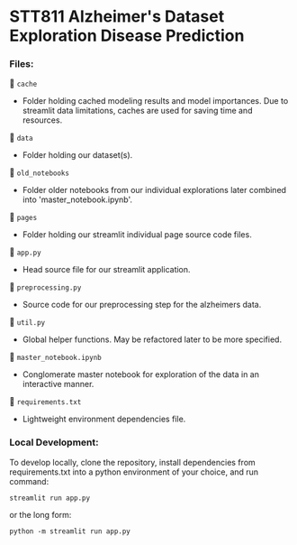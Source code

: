# STT811 Alzheimer's Dataset Exploration Disease Prediction

### Files:

📁 `cache`
- Folder holding cached modeling results and model importances. Due to streamlit data limitations, caches are used for saving time and resources.

📁 `data`
- Folder holding our dataset(s).

📁 `old_notebooks`
- Folder older notebooks from our individual explorations later combined into 'master_notebook.ipynb'.

📁 `pages`
- Folder holding our streamlit individual page source code files.

📄 `app.py`
- Head source file for our streamlit application.

📄 `preprocessing.py`
- Source code for our preprocessing step for the alzheimers data.

📄 `util.py`
- Global helper functions. May be refactored later to be more specified.

📓 `master_notebook.ipynb`
- Conglomerate master notebook for exploration of the data in an interactive manner.

📄 `requirements.txt`
- Lightweight environment dependencies file.


### Local Development:

To develop locally, clone the repository, install dependencies from requirements.txt into a python environment of your choice, and run command:

`streamlit run app.py`

or the long form:

`python -m streamlit run app.py`

